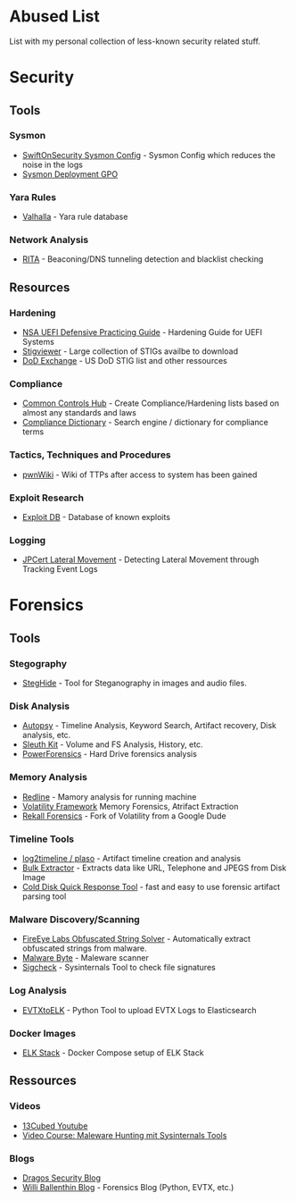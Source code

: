 # Abused List

List with my personal collection of less-known security related stuff.

# Security

## Tools

### Sysmon

- [SwiftOnSecurity Sysmon Config](https://github.com/SwiftOnSecurity/sysmon-config) - Sysmon Config which reduces the noise in the logs
- [Sysmon Deployment GPO](https://www.syspanda.com/index.php/2017/02/28/deploying-sysmon-through-gpo/)

### Yara Rules

- [Valhalla](https://valhalla.nextron-systems.com/) - Yara rule database

### Network Analysis

- [RITA](https://github.com/activecm/rita) - Beaconing/DNS tunneling detection and blacklist checking

## Resources

### Hardening

- [NSA UEFI Defensive Practicing Guide](https://www.nsa.gov/Portals/70/documents/what-we-do/cybersecurity/professional-resources/ctr-uefi-defensive-practices-guidance.pdf) - Hardening Guide for UEFI Systems
- [Stigviewer](https://www.stigviewer.com/) - Large collection of STIGs availbe to download
- [DoD Exchange](https://public.cyber.mil/) - US DoD STIG list and other ressources

### Compliance

- [Common Controls Hub](https://cch.commoncontrolshub.com) - Create Compliance/Hardening lists based on almost any standards and laws
- [Compliance Dictionary](https://compliancedictionary.com/) - Search engine / dictionary for compliance terms

### Tactics, Techniques and Procedures

- [pwnWiki](http://pwnwiki.io/#!index.md) - Wiki of TTPs after access to system has been gained

### Exploit Research

- [Exploit DB](https://www.exploit-db.com/) - Database of known exploits

### Logging

- [JPCert Lateral Movement](https://www.jpcert.or.jp/english/pub/sr/ir_research.html) - Detecting Lateral Movement through Tracking Event Logs

# Forensics

## Tools

### Stegography

- [StegHide](http://steghide.sourceforge.net/) - Tool for Steganography in images and audio files.

### Disk Analysis

- [Autopsy](https://www.sleuthkit.org/autopsy/) - Timeline Analysis, Keyword Search, Artifact recovery, Disk analysis, etc.
- [Sleuth Kit](https://www.sleuthkit.org/sleuthkit/) - Volume and FS Analysis, History, etc.
- [PowerForensics](https://powerforensics.readthedocs.io/en/latest/) - Hard Drive forensics analysis

### Memory Analysis

- [Redline](https://www.fireeye.com/services/freeware/redline.html) - Mamory analysis for running machine
- [Volatility Framework](https://www.volatilityfoundation.org/26) Memory Forensics, Atrifact Extraction
- [Rekall Forensics](http://www.rekall-forensic.com/) - Fork of Volatility from a Google Dude

### Timeline Tools

- [log2timeline / plaso](https://plaso.readthedocs.io/en/latest/) - Artifact timeline creation and analysis
- [Bulk Extractor](https://github.com/simsong/bulk_extractor) - Extracts data like URL, Telephone and JPEGS from Disk Image
- [Cold Disk Quick Response Tool](https://github.com/orlikoski/CDQR) - fast and easy to use forensic artifact parsing tool

### Malware Discovery/Scanning

- [FireEye Labs Obfuscated String Solver](https://github.com/fireeye/flare-floss) -  Automatically extract obfuscated strings from malware. 
- [Malware Byte](https://www.malwarebytes.com/) - Maleware scanner
- [Sigcheck](https://docs.microsoft.com/en-us/sysinternals/downloads/sigcheck) - Sysinternals Tool to check file signatures

### Log Analysis

- [EVTXtoELK](https://github.com/dgunter/evtxtoelk) - Python Tool to upload EVTX Logs to Elasticsearch

### Docker Images

- [ELK Stack](https://github.com/deviantony/docker-elk) - Docker Compose setup of ELK Stack

## Ressources

### Videos

- [13Cubed Youtube](https://www.youtube.com/user/davisrichardg/videos)
- [Video Course: Maleware Hunting mit Sysinternals Tools](https://channel9.msdn.com/events/teched/northamerica/2013/atc-b308#fbid=mb6_bvqq9jj)

### Blogs

- [Dragos Security Blog](https://dragos.com/blog/)
- [Willi Ballenthin Blog](http://www.williballenthin.com/) - Forensics Blog (Python, EVTX, etc.)
